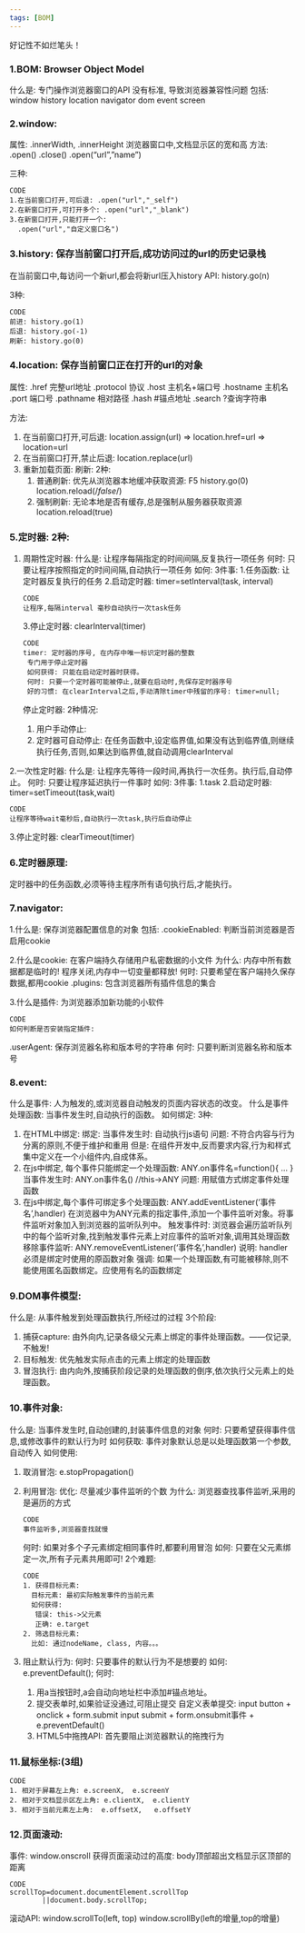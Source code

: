 ```yaml
---
tags: [BOM]
---
```

好记性不如烂笔头！

### 1.BOM: Browser Object Model

什么是: 专门操作浏览器窗口的API
没有标准, 导致浏览器兼容性问题
包括:
window
history
location
navigator
dom
event
screen

### 2.window:

属性: .innerWidth, .innerHeight 浏览器窗口中,文档显示区的宽和高
方法: .open() .close() .open(“url”,”name”)

三种:

```
CODE
1.在当前窗口打开,可后退: .open("url","_self")
2.在新窗口打开,可打开多个: .open("url","_blank")
3.在新窗口打开,只能打开一个: 
  .open("url","自定义窗口名")
```

### 3.history: 保存当前窗口打开后,成功访问过的url的历史记录栈

在当前窗口中,每访问一个新url,都会将新url压入history
API: history.go(n)

3种:

```
CODE
前进: history.go(1)  
后退: history.go(-1)  
刷新: history.go(0)
```

### 4.location: 保存当前窗口正在打开的url的对象

属性:
.href 完整url地址
.protocol 协议
.host 主机名+端口号
.hostname 主机名
.port 端口号
.pathname 相对路径
.hash #锚点地址
.search ?查询字符串

方法:

1. 在当前窗口打开,可后退:
   location.assign(url) => location.href=url => location=url
2. 在当前窗口打开,禁止后退:
   location.replace(url)
3. 重新加载页面: 刷新: 2种:
   1. 普通刷新:
      优先从浏览器本地缓冲获取资源:
      F5
      history.go(0)
      location.reload(/*false*/)
   2. 强制刷新:
      无论本地是否有缓存,总是强制从服务器获取资源
      location.reload(true)

### 5.定时器: 2种:

1. 周期性定时器:
   什么是: 让程序每隔指定的时间间隔,反复执行一项任务
   何时: 只要让程序按照指定的时间间隔,自动执行一项任务
   如何: 3件事:
   1.任务函数: 让定时器反复执行的任务
   2.启动定时器: timer=setInterval(task, interval)

   ```
   CODE
   让程序,每隔interval 毫秒自动执行一次task任务
   ```

   3.停止定时器: clearInterval(timer)

   ```
   CODE
   timer: 定时器的序号, 在内存中唯一标识定时器的整数
    专门用于停止定时器
    如何获得: 只能在启动定时器时获得。
    何时: 只要一个定时器可能被停止,就要在启动时,先保存定时器序号
    好的习惯: 在clearInterval之后,手动清除timer中残留的序号: timer=null;
   ```

   停止定时器: 2种情况:

   1. 用户手动停止:
   2. 定时器可自动停止:
      在任务函数中,设定临界值,如果没有达到临界值,则继续执行任务,否则,如果达到临界值,就自动调用clearInterval

2.一次性定时器:
什么是: 让程序先等待一段时间,再执行一次任务。执行后,自动停止。
何时: 只要让程序延迟执行一件事时
如何: 3件事:
1.task
2.启动定时器: timer=setTimeout(task,wait)

```
CODE
让程序等待wait毫秒后,自动执行一次task,执行后自动停止
```

3.停止定时器: clearTimeout(timer)

### 6.定时器原理:

定时器中的任务函数,必须等待主程序所有语句执行后,才能执行。

### 7.navigator:

1.什么是: 保存浏览器配置信息的对象
包括:
.cookieEnabled: 判断当前浏览器是否启用cookie

2.什么是cookie: 在客户端持久存储用户私密数据的小文件
为什么: 内存中所有数据都是临时的! 程序关闭,内存中一切变量都释放!
何时: 只要希望在客户端持久保存数据,都用cookie
.plugins: 包含浏览器所有插件信息的集合

3.什么是插件: 为浏览器添加新功能的小软件

```
CODE
如何判断是否安装指定插件: 
```

.userAgent: 保存浏览器名称和版本号的字符串
何时: 只要判断浏览器名称和版本号

### 8.event:

什么是事件: 人为触发的,或浏览器自动触发的页面内容状态的改变。
什么是事件处理函数: 当事件发生时,自动执行的函数。
如何绑定: 3种:

1. 在HTML中绑定:
   绑定:
   当事件发生时: 自动执行js语句
   问题: 不符合内容与行为分离的原则,不便于维护和重用
   但是: 在组件开发中,反而要求内容,行为和样式集中定义在一个小组件内,自成体系。
2. 在js中绑定, 每个事件只能绑定一个处理函数:
   ANY.on事件名=function(){ … }
   当事件发生时: ANY.on事件名() //this->ANY
   问题: 用赋值方式绑定事件处理函数
3. 在js中绑定,每个事件可绑定多个处理函数:
   ANY.addEventListener(‘事件名’,handler)
   在浏览器中为ANY元素的指定事件,添加一个事件监听对象。将事件监听对象加入到浏览器的监听队列中。
   触发事件时: 浏览器会遍历监听队列中的每个监听对象,找到触发事件元素上对应事件的监听对象,调用其处理函数
   移除事件监听:
   ANY.removeEventListener(‘事件名’,handler)
   说明: handler必须是绑定时使用的原函数对象
   强调: 如果一个处理函数,有可能被移除,则不能使用匿名函数绑定。应使用有名的函数绑定

### 9.DOM事件模型:

什么是: 从事件触发到处理函数执行,所经过的过程
3个阶段:

1. 捕获capture: 由外向内,记录各级父元素上绑定的事件处理函数。——仅记录,不触发!
2. 目标触发: 优先触发实际点击的元素上绑定的处理函数
3. 冒泡执行: 由内向外,按捕获阶段记录的处理函数的倒序,依次执行父元素上的处理函数。

### 10.事件对象:

什么是: 当事件发生时,自动创建的,封装事件信息的对象
何时: 只要希望获得事件信息,或修改事件的默认行为时
如何获取: 事件对象默认总是以处理函数第一个参数,自动传入
如何使用:

1. 取消冒泡: e.stopPropagation()
2. 利用冒泡:
   优化: 尽量减少事件监听的个数
   为什么: 浏览器查找事件监听,采用的是遍历的方式

   ```
   CODE
   事件监听多,浏览器查找就慢
   ```

   何时: 如果对多个子元素绑定相同事件时,都要利用冒泡
   如何: 只要在父元素绑定一次,所有子元素共用即可!
   2个难题:

   ```
   CODE
   1. 获得目标元素:
     目标元素: 最初实际触发事件的当前元素
     如何获得: 
      错误: this->父元素
      正确: e.target
   2. 筛选目标元素:
     比如: 通过nodeName, class, 内容。。。
   ```
3. 阻止默认行为:
   何时: 只要事件的默认行为不是想要的
   如何: e.preventDefault();
   何时:

   1. 用a当按钮时,a会自动向地址栏中添加#锚点地址。
   2. 提交表单时,如果验证没通过,可阻止提交
      自定义表单提交:
      input button + onclick + form.submit
      input submit + form.onsubmit事件 + e.preventDefault()
   3. HTML5中拖拽API: 首先要阻止浏览器默认的拖拽行为

### 11.鼠标坐标:(3组)

```
CODE
1. 相对于屏幕左上角: e.screenX,  e.screenY
2. 相对于文档显示区左上角: e.clientX,  e.clientY
3. 相对于当前元素左上角:  e.offsetX,   e.offsetY
```

### 12.页面滚动:

事件: window.onscroll
获得页面滚动过的高度: body顶部超出文档显示区顶部的距离

```
CODE
scrollTop=document.documentElement.scrollTop
        ||document.body.scrollTop;
```

滚动API:
window.scrollTo(left, top)
window.scrollBy(left的增量,top的增量)
